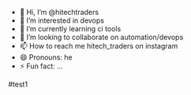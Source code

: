 - 👋 Hi, I’m @hitechtraders
- 👀 I’m interested in devops
- 🌱 I’m currently learning ci tools
- 💞️ I’m looking to collaborate on automation/devops
- 📫 How to reach me hitech_traders on instagram
- 😄 Pronouns: he
- ⚡ Fun fact: ...

<!---
hitechtraders/hitechtraders is a ✨ special ✨ repository because its `README.md` (this file) appears on your GitHub profile.
You can click the Preview link to take a look at your changes.
--->
#test1
